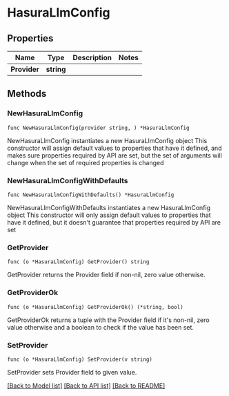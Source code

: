 # HasuraLlmConfig

## Properties

Name | Type | Description | Notes
------------ | ------------- | ------------- | -------------
**Provider** | **string** |  | 

## Methods

### NewHasuraLlmConfig

`func NewHasuraLlmConfig(provider string, ) *HasuraLlmConfig`

NewHasuraLlmConfig instantiates a new HasuraLlmConfig object
This constructor will assign default values to properties that have it defined,
and makes sure properties required by API are set, but the set of arguments
will change when the set of required properties is changed

### NewHasuraLlmConfigWithDefaults

`func NewHasuraLlmConfigWithDefaults() *HasuraLlmConfig`

NewHasuraLlmConfigWithDefaults instantiates a new HasuraLlmConfig object
This constructor will only assign default values to properties that have it defined,
but it doesn't guarantee that properties required by API are set

### GetProvider

`func (o *HasuraLlmConfig) GetProvider() string`

GetProvider returns the Provider field if non-nil, zero value otherwise.

### GetProviderOk

`func (o *HasuraLlmConfig) GetProviderOk() (*string, bool)`

GetProviderOk returns a tuple with the Provider field if it's non-nil, zero value otherwise
and a boolean to check if the value has been set.

### SetProvider

`func (o *HasuraLlmConfig) SetProvider(v string)`

SetProvider sets Provider field to given value.



[[Back to Model list]](../README.md#documentation-for-models) [[Back to API list]](../README.md#documentation-for-api-endpoints) [[Back to README]](../README.md)


